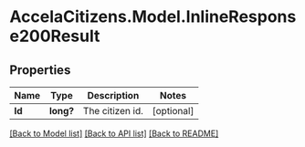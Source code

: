 # AccelaCitizens.Model.InlineResponse200Result
## Properties

Name | Type | Description | Notes
------------ | ------------- | ------------- | -------------
**Id** | **long?** | The citizen id. | [optional] 

[[Back to Model list]](../README.md#documentation-for-models) [[Back to API list]](../README.md#documentation-for-api-endpoints) [[Back to README]](../README.md)

